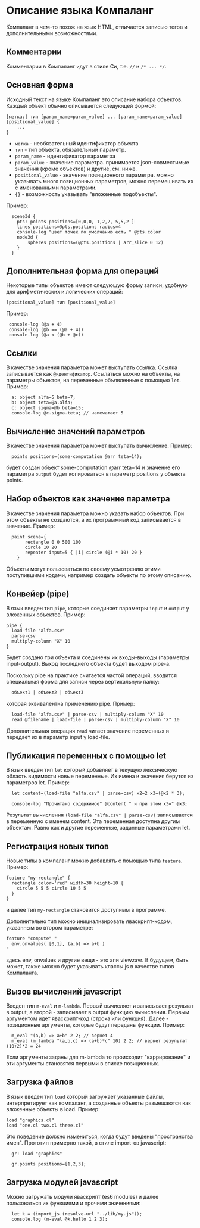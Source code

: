 # Описание языка Компаланг

Компаланг в чем-то похож на язык HTML, отличается записью тегов и дополнительными возможностями.

## Комментарии
Комментарии в Компаланг идут в стиле Си, т.е. `//` и `/* ... */`.

## Основная форма
Исходный текст на языке Компаланг это описание набора объектов. Каждый объект обычно описывается следующей формой:
```
[метка:] тип [param_name=param_value] ... [param_name=param_value] [positional_value] {
	...
}
```

* `метка` - необязательный идентификатор объекта
* `тип` - тип объекта, обязательный параметр.
* `param_name` - идентификатор параметра
* `param_value` - значение параметра. принимается json-совместимые значения (кроме объектов) и другие, см. ниже.
* `positional_value` - значение позиционного параметра. можно указывать много позиционных параметров, можно перемешивать их с именованными параметрами.
* `{}` - возможность указывать "вложенные подобъекты".

Пример:
```
  scene3d {
  	pts: points positions=[0,0,0, 1,2,2, 5,5,2 ]
  	lines positions=@pts.positions radius=4
  	console-log "цвет точек по умолчанию есть " @pts.color
  	node3d {
  		spheres positions=(@pts.positions | arr_slice 0 12)
  	}
  }
```

## Дополнительная форма для операций

Некоторые типы объектов имеют следующую форму записи, удобную для арифметических и логических операций:
```
[positional_value] тип [positional_value] 
```
Пример:
```
 console-log (@a + 4)
 console-log (@b == (@a + 4))
 console-log (@a < (@b + @c))
```

## Ссылки
В качестве значения параметра может выступать ссылка. Ссылка записывается как `@идентификатор`.
Ссылаться можно на объекты, на параметры объектов, на переменные объявленные с помощью `let`.
Пример:
```
  a: object alfa=5 beta=7;
  b: object teta=@a.alfa;
  c: object sigma=@b beta=15;
  console-log @c.sigma.teta; // напечатает 5
```

## Вычисление значений параметров
В качестве значения параметра может выступать вычисление. Пример:
```
  points positions=(some-computation @arr teta=14);
```
будет создан объект some-computation @arr teta=14 и значение его параметра `output` будет копироваться в параметр positions у объекта points.

## Набор объектов как значение параметра
В качестве значения параметра можно указать набор объектов. При этом объекты не создаются, а их программный код записывается в значение.
Пример:
```
  paint scene={ 
  	   rectangle 0 0 500 100 
  	   circle 10 20 
  	   repeater input=5 { |i| circle (@i * 10) 20 }
  	}
```
Объекты могут пользоваться по своему усмотрению этими поступившими кодами, например создать объекты по этому описанию.

## Конвейер (pipe)
В язык введен тип `pipe`, которые соединяет параметры `input` и `output` у вложенных объектов.
Пример:
```
pipe {
  load-file "alfa.csv"
  parse-csv
  multiply-column "X" 10
}
```
Будет создано три объекта и соединены их входы-выходы (параметры input-output). Выход последнего объекта будет выходом pipe-а.

Поскольку pipe на практике считается частой операций, вводится специальная форма для записи через вертикальную палку:
```
  объект1 | объект2 | объект3
```
которая эквивалентна применению pipe. Пример:
```
  load-file "alfa.csv" | parse-csv | multiply-column "X" 10
  read @filename | load-file | parse-csv | multiply-column "X" 10
```
Дополнительная операция `read` читает значение переменных и передает их в параметр input у load-file.

## Публикация переменных с помощью let
В язык введен тип `let` который добавляет в текущую лексическую область видимости новые переменные. Их имена и значения берутся из параметров let. Пример:
```
  let content=(load-file "alfa.csv" | parse-csv) x2=2 x3=(@x2 * 3);

  console-log "Прочитано содержимое" @content " и при этом x3=" @x3;
```
Результат вычисления `(load-file "alfa.csv" | parse-csv)` записывается в переменную с именем content. Эта переменная доступна другим объектам. Равно как и другие переменные, заданные параметрами let.

## Регистрация новых типов
Новые типы в компаланг можно добавлять с помощью типа `feature`.
Пример:
```
feature "my-rectangle" {
  rectangle color='red' width=30 height=10 { 
  	circle 5 5 5 circle 10 5 5 
  }
}
```
и далее тип `my-rectangle` становится доступным в программе.

Дополнительно тип можно инициализировать яваскрипт-кодом, указанным во втором параметре:
```
feature "compute" "
  env.onvalues( [0,1], (a,b) => a+b )
"
```
здесь env, onvalues и другие вещи - это апи viewzavr. В будущем, быть может, также можно будет указывать классы js в качестве типов Компаланга.

## Вызов вычислений javascript
Введен тип `m-eval` и `m-lambda`. Первый вычисляет и записывает результат в output, а второй - записывает в output функцию вычисления.
Первым аргументом идет яваскрипт-код (строка или функция). Далее - позиционные аргументы, которые будут переданы функции. 
Пример:
```
  m_eval "(a,b) => a+b" 2 2; // вернет 4
  m_eval (m_lambda "(a,b,c) => (a+b)*c" 10) 2 2; // вернет результат (10+2)*2 = 24
```
Если аргументы заданы для m-lambda то происходит "каррирование" и эти аргументы становятся первыми в списке позиционных.

## Загрузка файлов
В язык введен тип `load` который загружает указанные файлы, интерпретирует как компаланг, а созданные объекты размещаются как вложенные объекты в load. Пример:
```
load "graphics.cl"
load "one.cl two.cl three.cl"
```

Это поведение должно измениться, когда будут введены "пространства имен". Прототип примерно такой, в стиле import-ов javascript:
```
  gr: load "graphics"

  gr.points positions=[1,2,3];
```

## Загрузка модулей javascript
Можно загружать модули яваскрипт (es6 modules) и далее пользоваться их функциями и прочими значениями:
```
  let k = (import_js (resolve-url "../lib/my.js"));
  console.log (m-eval @k.hello 1 2 3);
```

